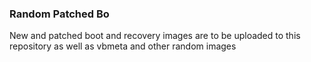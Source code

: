 ### Random Patched Bo
New and patched boot and recovery images are to be uploaded to this repository as well as vbmeta and other random images
